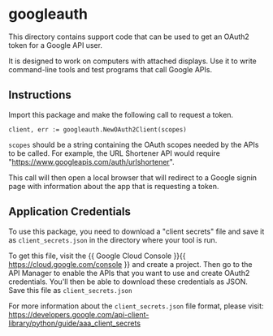# googleauth

This directory contains support code that can be used to get an OAuth2 token for a Google API user.

It is designed to work on computers with attached displays. 
Use it to write command-line tools and test programs that call Google APIs.

## Instructions 

Import this package and make the following call to request a token.

	client, err := googleauth.NewOAuth2Client(scopes)

`scopes` should be a string containing the OAuth scopes needed by the APIs to be called.
For example, the URL Shortener API would require "https://www.googleapis.com/auth/urlshortener".

This call will then open a local browser that will redirect to a Google signin page
with information about the app that is requesting a token.

## Application Credentials

To use this package, you need to download a "client secrets" file and
save it as `client_secrets.json` in the directory where your tool is run.

To get this file, visit the {{ Google Cloud Console }}{{ https://cloud.google.com/console }}
and create a project. Then go to the API Manager to enable the APIs that you want to use 
and create OAuth2 credentials. You'll then be able to download these credentials
as JSON. Save this file as `client_secrets.json`

For more information about the `client_secrets.json` file format, please visit:
https://developers.google.com/api-client-library/python/guide/aaa_client_secrets